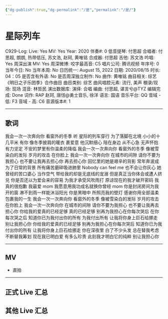 ```yaml
---
{"dg-publish":true,"dg-permalink":"/是","permalink":"/是/"}
---
```



# 星际列车

C929-Log:
Live: Yes
MV: Yes
Year: 2020
伴奏#: 0
低音提琴: 付思超
合唱者: 付思超, 朗朗, 热带低压, 苏文浩, 赵珂, 黄唯铭
合成器: 付思超
吉他: 苏文浩
吟唱: Yes
周深出演 MV: Yes
周深微博:
咬字最高音: C5
唱片公司: 腾讯视频
年序号: 0
当年今日: No
当年本周: No
日历统一: August 15, 2022
日期: 2020/08/15
时长: 04：05
是否含有外语: No
是否周深独立制作: No
曲作: 黄唯铭
曲目相关: 综艺《明日之子乐团季》合作曲目
曲目类别: 综艺
曲风唱腔元素: 流行, 美声
棚录/现场: 现场
混音: 林哲民
演出数据库:
演绎: 合唱
编曲: 付思超, 谌言兮@TYZ
编辑完成: Done
词作: RAP 赵珂, 唐恬@勇士音乐, 徐洋
语言: 国语
音乐平台: QQ
音域 - 低: F3
音域 - 高: C6
音源版本#: 1

---

## 歌词

我会一次一次奔向你
看窗外的冬季
听 星际的列车穿行
为了落脚在北境
小小的十几平米 有你
像冬季披肩的暖衣 裹爱意
他沉默细心
陪在身边 从不心急
无声怀抱 有力坚定
不安的梦里有你温柔的降临
我会一次一次奔向你
看窗外的冬季
像被雪染白的发际
岁月的攻击 在你脸上
我会一次一次奔向你
在城市的间隙
请你不要为我担心
也不要让我再去担心你
再去担心你
回忆里的她是艰辛的背影
常年奔波成为了日常的背景
所有痛苦磨碎吸进肺里
Nobody can feel me
也不会让你灰心
她曾经的苦口婆心 当作空气
带给我的却是无底线的宠溺
但是真正当你体会或遭人挤兑
你是否还以为爱会来的容易
为我才承受风吹雨打
原谅现在的我才破开密码
我真的很抱歉 我最爱 mom
我愿意用我功成名就换你曾经 mom
你是封闭房间为我开的窗
淋不到雨一样能沐浴阳光
你是黑暗中 所照亮我的壁灯
感谢你用全部温柔包裹我的一生
我会一次一次奔向你
看窗外的冬季
像被雪染白的发际
岁月的攻击 在你脸上
我会一次一次奔向你
在城市的间隙
请你不要为我担心
也不要让我再去担心你
你给我的爱真的已经足够
真的已经足够
别再为我担心在你每次哭后
在你每次哭之后
知道你已为我付出你的所有
为我付出所有
让我将你身上巨石给挪走
别让我担心你
你给我的爱真的已经足够
别再为我担心在你每次哭后
知道你已为我付出你的所有
让我将你身上巨石给挪走
你在深夜里 白了不少头发
总在替我考虑 不断替我筹划
现在我已明白爱 有多么珍贵
此刻我才明白它的纯粹
别让我担心你

---

## MV

- 直拍

---

## 正式 Live 汇总

## 其他 Live 汇总
